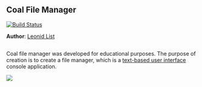 ## **Coal File Manager** 
[![Build Status](https://travis-ci.com/leonidlist/Coal-File-Manager.svg?branch=master)](https://travis-ci.com/leonidlist/Coal-File-Manager)

**Author**: [Leonid List](https://t.me/leonidlist)
##
Coal file manager was developed for educational purposes. The purpose of creation is to create a file manager, which is a [text-based user interface](https://en.wikipedia.org/wiki/Text-based_user_interface) console application.

![](https://screenshot.net/xoo13ck)
